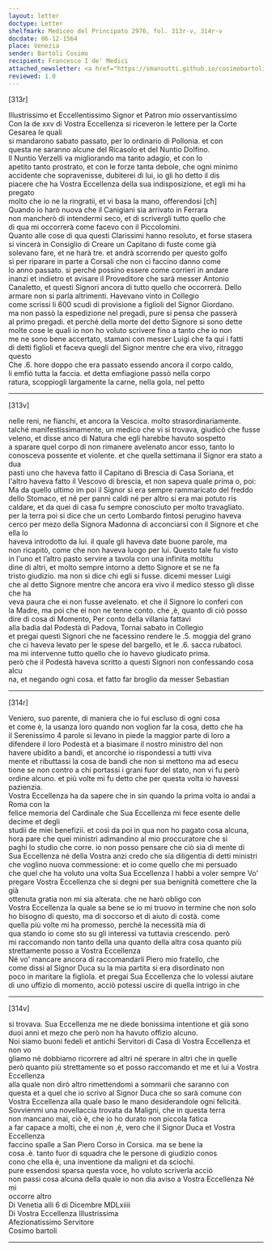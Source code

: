 ```yaml
---
layout: letter
doctype: Letter
shelfmark: Mediceo del Principato 2976, fol. 313r-v, 314r-v
docdate: 06-12-1564
place: Venezia
sender: Bartoli Cosimo
recipient: Francesco I de' Medici
attached_newsletter: <a href="https://smansutti.github.io/cosimobartoli/texts/3079_098/">3079_098</a>
reviewed: 1.0
---
```


[313r]  
  
  
Illustrissimo et Eccellentissimo Signor et Patron mio osservantissimo  
Con la de xxv di Vostra Eccellenza si riceveron le lettere per la Corte Cesarea le quali  
si mandarono sabato passato, per lo ordinario di Pollonia. et con  
questa ne saranno alcune del Ricasolo et del Nuntio Dolfino.  
Il Nuntio Verzelli va migliorando ma tanto adagio, et con lo  
apetito tanto prostrato, et con le forze tanta debole, che ogni minimo  
accidente che sopravenisse, dubiterei di lui, io gli ho detto il dis  
piacere che ha Vostra Eccellenza della sua indisposizione, et egli mi ha pregato  
molto che io ne la ringratii, et vi basa la mano, offerendosi [cħ]  
Quando io harò nuova che il Canigiani sia arrivato in Ferrara  
non mancherò di intendermi seco, et di scrivergli tutto quello che  
di qua mi occorrerà come facevo con il Piccolomini.  
Quanto alle cose di qua questi Clarissimi hanno resoluto, et forse stasera  
si vincerà in Consiglio di Creare un Capitano di fuste come già  
solevano fare, et ne harà tre. et andrà scorrendo per questo golfo  
sì per riparare in parte a Corsali che non ci faccino danno come  
lo anno passato. sì perché possino essere come corrieri in andare  
inanzi et indietro et avisare il Proveditore che sarà messer Antonio  
Canaletto, et questi Signori ancora di tutto quello che occorrerà. Dello  
armare non si parla altrimenti. Havevano vinto in Collegio  
come scrissi li 600 scudi di provisione a figlioli del Signor Giordano.  
ma non passò la espedizione nel pregadi, pure si pensa che passerà  
al primo pregadi. et perché della morte del detto Signore si sono dette  
molte cose le quali io non ho voluto scrivere fino a tanto che io non  
me ne sono bene accertato, stamani con messer Luigi che fa qui i fatti  
di detti figlioli et faceva quegli del Signor mentre che era vivo, ritraggo questo  
Che .6. hore doppo che era passato essendo ancora il corpo caldo,  
li emfiò tutta la faccia. et detta emfiagione passò nella corpo  
ratura, scoppiogli largamente la carne, nella gola, nel petto  
  
---  

[313v]  
  
  
nelle reni, ne fianchi, et ancora la Vescica. molto strasordinariamente.  
talché manifestissimamente, un medico che vi si trovava, giudicò che fusse  
veleno, et disse anco di Natura che egli harebbe havuto sospetto  
a sparare quel corpo di non rimanere avelenato ancor esso, tanto lo  
conosceva possente et violente. et che quella settimana il Signor era stato a dua  
pasti uno che haveva fatto il Capitano di Brescia di Casa Soriana, et  
l'altro haveva fatto il Vescovo di brescia, et non sapeva quale prima o, poi:  
Ma da quello ultimo im poi il Signor si era sempre rammaricato del freddo  
dello Stomaco, et né per panni caldi né per altro si era mai potuto ris  
caldare, et da quei di casa fu sempre conosciuto per molto travagliato.  
per la terra poi si dice che un certo Lombardo fintosi perugino haveva  
cerco per mezo della Signora Madonna di acconciarsi con il Signore et che ella lo  
haveva introdotto da lui. il quale gli haveva date buone parole, ma  
non ricapitò, come che non haveva luogo per lui. Questo tale fu visto  
in l'uno et l’altro pasto servire a tavola con una infinita moltitu  
dine di altri, et molto sempre intorno a detto Signore et se ne fa  
tristo giudizio. ma non si dice chi egli si fusse. dicemi messer Luigi  
che al detto Signore mentre che ancora era vivo il medico stesso gli disse che ha  
veva paura che ei non fusse avelenato. et che il Signore lo conferì con  
la Madre, ma poi che ei non ne tenne conto. che ,è, quanto di ciò posso  
dire di cosa di Momento, Per conto della villania fattavi  
alla badia dal Podestà di Padova, Tornai sabato in Collegio  
et pregai questi Signori che ne facessino rendere le .5. moggia del grano  
che ci haveva levato per le spese del bargello, et le .6. sacca rubatoci.  
ma mi intervenne tutto quello che io havevo giudicato prima.  
però che il Podestà haveva scritto a questi Signori non confessando cosa alcu  
na, et negando ogni cosa. et fatto far broglio da messer Sebastian  
  
---  

[314r]  
  
  
Veniero, suo parente, di maniera che io fui escluso di ogni cosa  
et come è, la usanza loro quando non voglion far la cosa, detto che ha  
il Serenissimo 4 parole si levano in piede la maggior parte di loro a  
difendere il loro Podestà et a biasimare il nostro ministro del non  
havere ubidito a bandi, et ancorché io rispondessi a tutti viva  
mente et ributtassi la cosa de bandi che non si mettono ma ad esecu  
tione se non contro a chi portassi i grani fuor del stato, non vi fu però  
ordine alcuno. et più volte mi fu detto che per questa volta io havessi  
pazienzia.  
Vostra Eccellenza ha da sapere che in sin quando la prima volta io andai a Roma con la  
felice memoria del Cardinale che Sua Eccellenza mi fece esente delle decime et degli  
studii de miei benefizii. et così da poi in qua non ho pagato cosa alcuna,  
hora pare che quei ministri adimandino al mio proccuratore che si  
paghi lo studio che corre. io non posso pensare che ciò sia di mente di  
Sua Eccellenza né della Vostra anzi credo che sia diligentia di detti ministri  
che voglino nuova commessione: et io come quello che mi persuado  
che quel che ha voluto una volta Sua Eccellenza l habbi a voler sempre Vo'  
pregare Vostra Eccellenza che si degni per sua benignità comettere che la già  
ottenuta gratia non mi sia alterata. che ne harò obligo con  
Vostra Eccellenza la quale sa bene se io mi truovo in termine che non solo  
ho bisogno di questo, ma di soccorso et di aiuto di costà. come  
quella più volte mi ha promesso, perché la necessità mia di  
qua stando io come sto su gli interessi va tuttavia crescendo. però  
mi raccomando non tanto della una quanto della altra cosa quanto più  
strettamente posso a Vostra Eccellenza  
Né vo' mancare ancora di raccomandarli Piero mio fratello, che  
come dissi al Signor Duca su la mia partita si era disordinato non  
poco in maritare la figliola. et pregai Sua Eccellenza che lo volessi aiutare  
di uno uffizio di momento, acciò potessi uscire di quella intrigo in che  
  
---  

[314v]  
  
  
si trovava. Sua Eccellenza me ne diede bonissima intentione et già sono  
duoi anni et mezo che però non ha havuto offizio alcuno.  
Noi siamo buoni fedeli et antichi Servitori di Casa di Vostra Eccellenza et non vo  
gliamo né dobbiamo ricorrere ad altri né sperare in altri che in quelle  
però quanto più strettamente so et posso raccomando et me et lui a Vostra Eccellenza  
alla quale non dirò altro rimettendomi a sommarii che saranno con  
questa et a quel che io scrivo al Signor Duca che so sarà comune con  
Vostra Eccellenza alla quale baso le mano desiderandole ogni felicità.  
Sovvienmi una novellaccia trovata da Maligni, che in questa terra  
non mancano mai, ciò è, che io ho durato non piccola fatica  
a far capace a molti, che ei non ,è, vero che il Signor Duca et Vostra Eccellenza  
faccino spalle a San Piero Corso in Corsica. ma se bene la  
cosa .è. tanto fuor di squadra che le persone di giudizio conos  
cono che ella è, una inventione da maligni et da sciochi.  
pure essendosi sparsa questa voce, ho voluto scriverla acciò  
non passi cosa alcuna della quale io non dia aviso a Vostra Eccellenza Né mi  
occorre altro  
Di Venetia alli 6 di Dicembre MDLxiiii  
Di Vostra Eccellenza Illustrissima  
Afezionatissimo Servitore  
Cosimo bartoli  
  
---  

